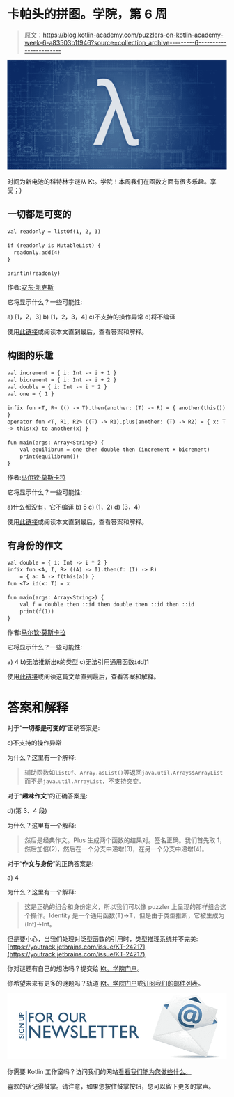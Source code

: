 # 卡帕头的拼图。学院，第 6 周

> 原文：<https://blog.kotlin-academy.com/puzzlers-on-kotlin-academy-week-6-a83503b1f946?source=collection_archive---------6----------------------->

![](img/1ab4881589540c20868286f2e173e1bf.png)

时间为新电池的科特林字谜从 Kt。学院！本周我们在函数方面有很多乐趣。享受；)

## 一切都是可变的

```
val readonly = listOf(1, 2, 3)

if (readonly is MutableList) {
  readonly.add(4)
}

println(readonly)
```

作者:[安东·凯克斯](https://github.com/angryziber/kotlin-puzzlers/tree/master/src/collections/everythingIsMutable)

它将显示什么？一些可能性:

a) [1，2，3]
b) [1，2，3，4]
c)不支持的操作异常
d)将不编译

使用[此链接](http://portal.kotlin-academy.com/#/?tag=puzzler-48)或阅读本文直到最后，查看答案和解释。

## 构图的乐趣

```
val increment = { i: Int -> i + 1 }
val bicrement = { i: Int -> i + 2 }
val double = { i: Int -> i * 2 }
val one = { 1 }

infix fun <T, R> (() -> T).then(another: (T) -> R) = { another(this()) }
operator fun <T, R1, R2> ((T) -> R1).plus(another: (T) -> R2) = { x: T -> this(x) to another(x) }

fun main(args: Array<String>) {
    val equilibrum = one then double then (increment + bicrement)
    print(equilibrum())
}
```

作者:[马尔钦·莫斯卡拉](http://marcinmoskala.com/)

它将显示什么？一些可能性:

a)什么都没有，它不编译
b) 5
c) (1，2)
d) (3，4)

使用[此链接](http://portal.kotlin-academy.com/#/?tag=puzzler-52)或阅读本文直到最后，查看答案和解释。

## 有身份的作文

```
val double = { i: Int -> i * 2 }
infix fun <A, I, R> ((A) -> I).then(f: (I) -> R) 
    = { a: A -> f(this(a)) }
fun <T> id(x: T) = x

fun main(args: Array<String>) {
    val f = double then ::id then double then ::id then ::id
    print(f(1))
}
```

作者:[马尔钦·莫斯卡拉](http://marcinmoskala.com/)

它将显示什么？一些可能性:

a) 4
b)无法推断出`R`的类型
c)无法引用通用函数`id`d)1

使用[此链接](http://portal.kotlin-academy.com/#/?tag=puzzler-54)或阅读这篇文章直到最后，查看答案和解释。

# 答案和解释

对于“**一切都是可变的**”正确答案是:

c)不支持的操作异常

为什么？这里有一个解释:

> 辅助函数如`listOf`、`Array.asList()`等返回`java.util.Arrays$ArrayList`而不是`java.util.ArrayList`，不支持突变。

对于“**趣味作文**”的正确答案是:

d)(第 3、4 段)

为什么？这里有一个解释:

> 然后是经典作文。Plus 生成两个函数的结果对。签名正确。我们首先取 1，然后加倍(2)，然后在一个分支中递增(3)，在另一个分支中递增(4)。

对于“**作文与身份**”的正确答案是:

a) 4

为什么？这里有一个解释:

> 这是正确的组合和身份定义，所以我们可以像 puzzler 上呈现的那样组合这个操作。Identity 是一个通用函数(T)->T，但是由于类型推断，它被生成为(Int)->Int。

但是要小心，当我们处理对泛型函数的引用时，类型推理系统并不完美:[https://youtrack.jetbrains.com/issue/KT-24217](https://youtrack.jetbrains.com/issue/KT-24217)

你对谜题有自己的想法吗？提交给 [Kt。学院门户](http://portal.kotlin-academy.com/)。

你希望未来有更多的谜题吗？轨道 [Kt。学院门户](http://portal.kotlin-academy.com/)或[订阅我们的邮件列表](https://kotlin-academy.us17.list-manage.com/subscribe?u=5d3a48e1893758cb5be5c2919&id=d2ba84960a)。

![](img/a067d0a925b721e9a82bf36c2cffd874.png)

你需要 Kotlin 工作室吗？访问我们的网站[看看我们能为您做些什么。](https://www.kt.academy/)

喜欢的话记得鼓掌。请注意，如果您按住鼓掌按钮，您可以留下更多的掌声。